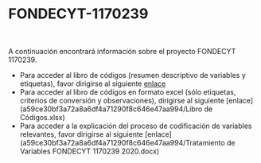 # FONDECYT-1170239

<br>

A continuación encontrará información sobre el proyecto FONDECYT 1170239.

- Para acceder al libro de códigos (resumen descriptivo de variables y etiquetas), favor dirigirse al siguiente [enlace](a59ce30bf3a72a8a6df4a71290f8c646e47aa994/codebook.html)
- Para acceder al libro de códigos en formato excel (sólo etiquetas, criterios de conversión y observaciones), dirigirse al siguiente [enlace](a59ce30bf3a72a8a6df4a71290f8c646e47aa994/Libro de Códigos.xlsx)
- Para acceder a la explicación del proceso de codificación de variables relevantes, favor dirigirse al siguiente [enlace](a59ce30bf3a72a8a6df4a71290f8c646e47aa994/Tratamiento de Variables FONDECYT 1170239 2020.docx)
